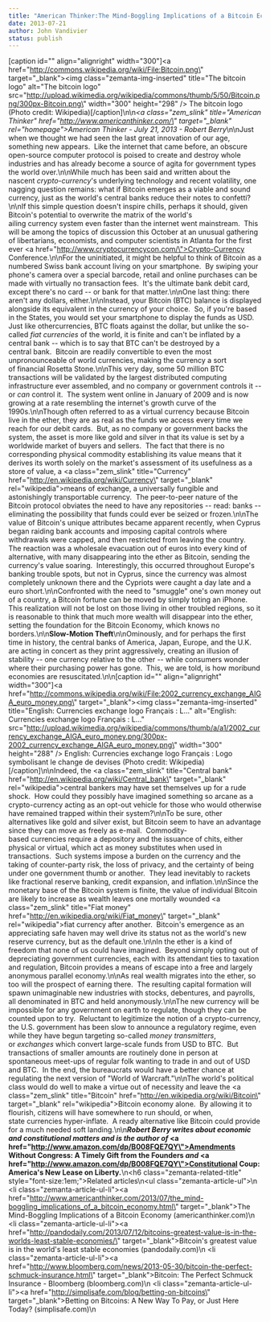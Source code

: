 ```yaml
---
title: "American Thinker:The Mind-Boggling Implications of a Bitcoin Economy"
date: 2013-07-21
author: John Vandivier
status: publish
---
```


[caption id=\"\" align=\"alignright\" width=\"300\"]<a href=\"http://commons.wikipedia.org/wiki/File:Bitcoin.png\" target=\"_blank\"><img class=\"zemanta-img-inserted\" title=\"The bitcoin logo\" alt=\"The bitcoin logo\" src=\"http://upload.wikimedia.org/wikipedia/commons/thumb/5/50/Bitcoin.png/300px-Bitcoin.png\" width=\"300\" height=\"298\" /></a> The bitcoin logo (Photo credit: Wikipedia)[/caption]\n\n<em><a class=\"zem_slink\" title=\"American Thinker\" href=\"http://www.americanthinker.com/\" target=\"_blank\" rel=\"homepage\">American Thinker</a> - July 21, 2013 - Robert Berry</em>\n\nJust when we thought we had seen the last great innovation of our age, something new appears.  Like the internet that came before, an obscure open-source computer protocol is poised to create and destroy whole industries and has already become a source of agita for government types the world over.\n\nWhile much has been said and written about the nascent <em>crypto-currency</em>'s underlying technology and recent volatility, one nagging question remains: what if Bitcoin emerges as a viable and sound currency, just as the world's central banks reduce their notes to confetti?\n\nIf this simple question doesn't inspire chills, perhaps it should, given Bitcoin's potential to overwrite the matrix of the world's ailing currency system even faster than the internet went mainstream.  This will be among the topics of discussion this October at an unusual gathering of libertarians, economists, and computer scientists in Atlanta for the first ever <a href=\"http://www.cryptocurrencycon.com/\">Crypto-Currency Conference</a>.\n\nFor the uninitiated, it might be helpful to think of Bitcoin as a numbered Swiss bank account living on your smartphone.  By swiping your phone's camera over a special barcode, retail and online purchases can be made with virtually no transaction fees.  It's the ultimate bank debit card, except there's no card -- or bank for that matter.\n\nOne last thing: there aren't any dollars, either.\n\nInstead, your Bitcoin (BTC) balance is displayed alongside its equivalent in the currency of your choice.  So, if you're based in the States, you would set your smartphone to display the funds as USD.  Just like othercurrencies, BTC floats against the dollar, but unlike the so-called <em>fiat currencies</em> of the world, it is finite and can't be inflated by a central bank -- which is to say that BTC can't be destroyed by a central bank.  Bitcoin are readily convertible to even the most unpronounceable of world currencies, making the currency a sort of financial Rosetta Stone.\n\nThis very day, some 50 million BTC transactions will be validated by the largest distributed computing infrastructure ever assembled, and no company or government controls it -- or <em>can</em> control it.  The system went online in January of 2009 and is now growing at a rate resembling the internet's growth curve of the 1990s.\n\nThough often referred to as a virtual currency because Bitcoin live in the ether, they are as real as the funds we access every time we reach for our debit cards.  But, as no company or government backs the system, the asset is more like gold and silver in that its value is set by a worldwide market of buyers and sellers.  The fact that there is no corresponding physical commodity establishing its value means that it derives its worth solely on the market's assessment of its usefulness as a store of value, a <a class=\"zem_slink\" title=\"Currency\" href=\"http://en.wikipedia.org/wiki/Currency\" target=\"_blank\" rel=\"wikipedia\">means of exchange</a>, a universally fungible and astonishingly transportable currency.  The peer-to-peer nature of the Bitcoin protocol obviates the need to have any repositories -- read: banks -- eliminating the possibility that funds could ever be seized or frozen.\n\nThe value of Bitcoin's unique attributes became apparent recently, when Cyprus began raiding bank accounts and imposing capital controls where withdrawals were capped, and then restricted from leaving the country.  The reaction was a wholesale evacuation out of euros into every kind of alternative, with many disappearing into the ether as Bitcoin, sending the currency's value soaring.  Interestingly, this occurred throughout Europe's banking trouble spots, but not in Cyprus, since the currency was almost completely unknown there and the Cypriots were caught a day late and a euro short.\n\nConfronted with the need to \"smuggle\" one's own money out of a country, a Bitcoin fortune can be moved by simply toting an iPhone.  This realization will not be lost on those living in other troubled regions, so it is reasonable to think that much more wealth will disappear into the ether, setting the foundation for the Bitcoin Economy, which knows no borders.\n\n<strong>Slow-Motion Theft</strong>\n\nOminously, and for perhaps the first time in history, the central banks of America, Japan, Europe, and the U.K. are acting in concert as they print aggressively, creating an illusion of stability -- one currency relative to the other -- while consumers wonder where their purchasing power has gone.  This, we are told, is how moribund economies are resuscitated.\n\n[caption id=\"\" align=\"alignright\" width=\"300\"]<a href=\"http://commons.wikipedia.org/wiki/File:2002_currency_exchange_AIGA_euro_money.png\" target=\"_blank\"><img class=\"zemanta-img-inserted\" title=\"English: Currencies exchange logo Français : L...\" alt=\"English: Currencies exchange logo Français : L...\" src=\"http://upload.wikimedia.org/wikipedia/commons/thumb/a/a1/2002_currency_exchange_AIGA_euro_money.png/300px-2002_currency_exchange_AIGA_euro_money.png\" width=\"300\" height=\"288\" /></a> English: Currencies exchange logo Français : Logo symbolisant le change de devises (Photo credit: Wikipedia)[/caption]\n\nIndeed, the <a class=\"zem_slink\" title=\"Central bank\" href=\"http://en.wikipedia.org/wiki/Central_bank\" target=\"_blank\" rel=\"wikipedia\">central bankers</a> may have set themselves up for a rude shock.  How could they possibly have imagined something so arcane as a crypto-currency acting as an opt-out vehicle for those who would otherwise have remained trapped within their system?\n\nTo be sure, other alternatives like gold and silver exist, but Bitcoin seem to have an advantage since they can move as freely as e-mail.  Commodity-based currencies require a depository and the issuance of chits, either physical or virtual, which act as money substitutes when used in transactions.  Such systems impose a burden on the currency and the taking of counter-party risk, the loss of privacy, and the certainty of being under one government thumb or another.  They lead inevitably to rackets like fractional reserve banking, credit expansion, and inflation.\n\nSince the monetary base of the Bitcoin system is finite, the value of individual Bitcoin are likely to increase as wealth leaves one mortally wounded <a class=\"zem_slink\" title=\"Fiat money\" href=\"http://en.wikipedia.org/wiki/Fiat_money\" target=\"_blank\" rel=\"wikipedia\">fiat currency</a> after another.  Bitcoin's emergence as an appreciating safe haven may well drive its status not as the world's new reserve currency, but as the default one.\n\nIn the ether is a kind of freedom that none of us could have imagined.  Beyond simply opting out of depreciating government currencies, each with its attendant ties to taxation and regulation, Bitcoin provides a means of escape into a free and largely anonymous parallel economy.\n\nAs real wealth migrates into the ether, so too will the prospect of earning there.  The resulting capital formation will spawn unimaginable new industries with stocks, debentures, and payrolls, all denominated in BTC and held anonymously.\n\nThe new currency will be impossible for any government on earth to regulate, though they can be counted upon to try.  Reluctant to legitimize the notion of a crypto-currency, the U.S. government has been slow to announce a regulatory regime, even while they have begun targeting so-called <em>money transmitters</em>, or <em>exchanges</em> which convert large-scale funds from USD to BTC.  But transactions of smaller amounts are routinely done in person at spontaneous meet-ups of regular folk wanting to trade in and out of USD and BTC.  In the end, the bureaucrats would have a better chance at regulating the next version of \"World of Warcraft.\"\n\nThe world's political class would do well to make a virtue out of necessity and leave the <a class=\"zem_slink\" title=\"Bitcoin\" href=\"http://en.wikipedia.org/wiki/Bitcoin\" target=\"_blank\" rel=\"wikipedia\">Bitcoin economy</a> alone.  By allowing it to flourish, citizens will have somewhere to run should, or when, state currencies hyper-inflate.  A ready alternative like Bitcoin could provide for a much needed soft landing.\n\n<strong><em>Robert Berry writes about economic and constitutional matters and is the author of </em><a href=\"http://www.amazon.com/dp/B008FQE7QY\">Amendments Without Congress: A Timely Gift from the Founders</a><em> and </em><a href=\"http://www.amazon.com/dp/B008FQE7QY\">Constitutional Coup: America's New Lease on Liberty</a><em>.</em></strong>\n<h6 class=\"zemanta-related-title\" style=\"font-size:1em;\">Related articles</h6>\n<ul class=\"zemanta-article-ul\">\n	<li class=\"zemanta-article-ul-li\"><a href=\"http://www.americanthinker.com/2013/07/the_mind-boggling_implications_of_a_bitcoin_economy.html\" target=\"_blank\">The Mind-Boggling Implications of a Bitcoin Economy</a> (americanthinker.com)</li>\n	<li class=\"zemanta-article-ul-li\"><a href=\"http://pandodaily.com/2013/07/12/bitcoins-greatest-value-is-in-the-worlds-least-stable-economies/\" target=\"_blank\">Bitcoin's greatest value is in the world's least stable economies</a> (pandodaily.com)</li>\n	<li class=\"zemanta-article-ul-li\"><a href=\"http://www.bloomberg.com/news/2013-05-30/bitcoin-the-perfect-schmuck-insurance.html\" target=\"_blank\">Bitcoin: The Perfect Schmuck Insurance - Bloomberg</a> (bloomberg.com)</li>\n	<li class=\"zemanta-article-ul-li\"><a href=\"http://simplisafe.com/blog/betting-on-bitcoins\" target=\"_blank\">Betting on Bitcoins: A New Way To Pay, or Just Here Today?</a> (simplisafe.com)</li>\n</ul>